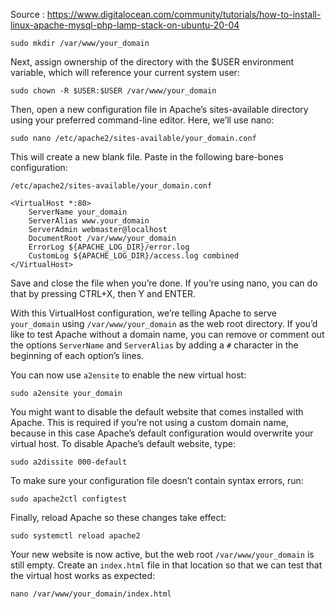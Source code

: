 Source : https://www.digitalocean.com/community/tutorials/how-to-install-linux-apache-mysql-php-lamp-stack-on-ubuntu-20-04

`sudo mkdir /var/www/your_domain`
 
Next, assign ownership of the directory with the $USER environment variable, which will reference your current system user:

`sudo chown -R $USER:$USER /var/www/your_domain`
 
Then, open a new configuration file in Apache’s sites-available directory using your preferred command-line editor. Here, we’ll use nano:

`sudo nano /etc/apache2/sites-available/your_domain.conf`
 
This will create a new blank file. Paste in the following bare-bones configuration:

`/etc/apache2/sites-available/your_domain.conf`

```
<VirtualHost *:80>
    ServerName your_domain
    ServerAlias www.your_domain
    ServerAdmin webmaster@localhost
    DocumentRoot /var/www/your_domain
    ErrorLog ${APACHE_LOG_DIR}/error.log
    CustomLog ${APACHE_LOG_DIR}/access.log combined
</VirtualHost>
 ```
Save and close the file when you’re done. If you’re using nano, you can do that by pressing CTRL+X, then Y and ENTER.

With this VirtualHost configuration, we’re telling Apache to serve `your_domain` using `/var/www/your_domain` as the web root directory. If you’d like to test Apache without a domain name, you can remove or comment out the options `ServerName` and `ServerAlias` by adding a `#` character in the beginning of each option’s lines.

You can now use `a2ensite` to enable the new virtual host:

`sudo a2ensite your_domain`
 
You might want to disable the default website that comes installed with Apache. This is required if you’re not using a custom domain name, because in this case Apache’s default configuration would overwrite your virtual host. To disable Apache’s default website, type:

`sudo a2dissite 000-default`
 
To make sure your configuration file doesn’t contain syntax errors, run:

`sudo apache2ctl configtest`
 
Finally, reload Apache so these changes take effect:

`sudo systemctl reload apache2`
 
Your new website is now active, but the web root `/var/www/your_domain` is still empty. Create an `index.html` file in that location so that we can test that the virtual host works as expected:

`nano /var/www/your_domain/index.html`